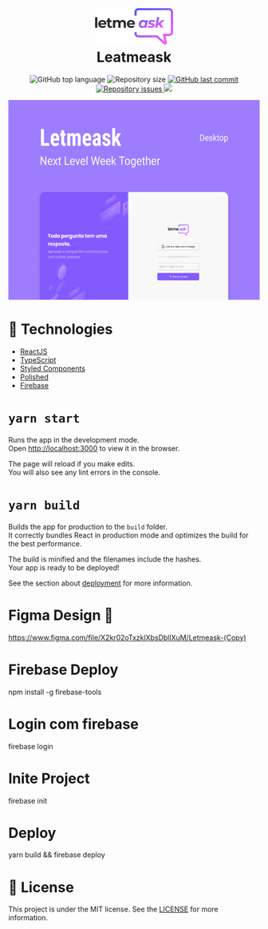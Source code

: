 <h1 align="center">
    <img alt="" src="./.github/logo.png" />
    <br>
    Leatmeask
</h1>

<p align="center">
  <img alt="GitHub top language" src="https://img.shields.io/github/languages/top/lucianobajr/Leatmeask.svg">

  <img alt="Repository size" src="https://img.shields.io/github/repo-size/lucianobajr/Leatmeask.svg">
  <a href="https://github.com/lucianobajr/Leatmeask/commits/master">
    <img alt="GitHub last commit" src="https://img.shields.io/github/last-commit/lucianobajr/Leatmeask.svg">
  </a>

  <a href="https://github.com/lucianobajr/Leatmeask/issues">
    <img alt="Repository issues" src="https://img.shields.io/github/issues/lucianobajr/Leatmeask.svg">
  </a>

  <img alt=" " src="https://img.shields.io/github/license/lucianobajr/Leatmeask">
<p>

<p align="center">
  <img alt="GitHub top language" src="./.github/capa.png"  height="400px">
<p>

# :rocket: Technologies

- [ReactJS](https://reactjs.org/)
- [TypeScript](https://www.typescriptlang.org/)
- [Styled Components](https://www.styled-components.com/)
- [Polished](https://polished.js.org)
- [Firebase](https://firebase.google.com/)

# `yarn start`

Runs the app in the development mode.\
Open [http://localhost:3000](http://localhost:3000) to view it in the browser.

The page will reload if you make edits.\
You will also see any lint errors in the console.

# `yarn build`

Builds the app for production to the `build` folder.\
It correctly bundles React in production mode and optimizes the build for the best performance.

The build is minified and the filenames include the hashes.\
Your app is ready to be deployed!

See the section about [deployment](https://facebook.github.io/create-react-app/docs/deployment) for more information.

# Figma Design :art:

https://www.figma.com/file/X2kr02oTxzklXbsDbllXuM/Letmeask-(Copy)

# Firebase Deploy

npm install -g firebase-tools

# Login com firebase

firebase login

# Inite Project

firebase init

# Deploy

yarn build && firebase deploy


# :memo: License

This project is under the MIT license. See the [LICENSE](https://github.com/lucianobajr/node-paypal/blob/master/LICENSE) for more information.